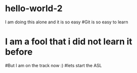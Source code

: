 # hello-world-2
I am doing this alone and it is so easy 
#Git is so easy to learn
# I am a fool that i did not learn it before
#But I am on the track now :)
#lets start the ASL
